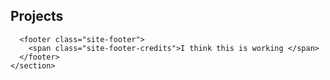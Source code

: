 <html lang="en-us">
  <head>
    <meta charset="UTF-8">
    <title>Katlin's Projects</title>
    <meta name="viewport" content="width=device-width, initial-scale=1">
    <meta name="theme-color" content="#157878">
    <link href='https://fonts.googleapis.com/css?family=Open+Sans:400,700' rel='stylesheet' type='text/css'>
    <link rel="stylesheet" href="/assets/css/style.css?v=46959db576ab4d313d127b8a3bd10fb7710d5dea">
  </head>
  <body>
    <section class="main-content">
      <h2 id="hello there">Projects</h2>

      <footer class="site-footer">
        <span class="site-footer-credits">I think this is working </span>
      </footer>
    </section>

    
  </body>
</html>
